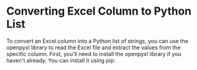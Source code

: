 # Converting Excel Column to Python List

To convert an Excel column into a Python list of strings, you can use the openpyxl library to read the Excel file and extract the values from the specific column. First, you'll need to install the openpyxl library if you haven't already. You can install it using pip:

